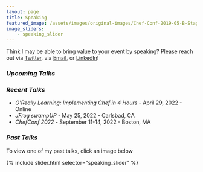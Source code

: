 ```yaml
---
layout: page
title: Speaking
featured_image: /assets/images/original-images/Chef-Conf-2019-05-B-Stage-058.jpg
image_sliders: 
    - speaking_slider
---
```

Think I may be able to bring value to your event by speaking? Please reach out via [Twitter](https://twitter.com/bnwoods2008), via [Email](mailto:brittany.woods@hey.com), or [LinkedIn](https://www.linkedin.com/in/bnwoods)!

### _Upcoming Talks_



### _Recent Talks_
- *O'Really Learning: Implementing Chef in 4 Hours* - April 29, 2022 - Online
- *JFrog swampUP* - May 25, 2022 - Carlsbad, CA
- *ChefConf 2022* - September 11-14, 2022 - Boston, MA

### _Past Talks_
To view one of my past talks, click an image below

{% include slider.html selector="speaking_slider" %}
